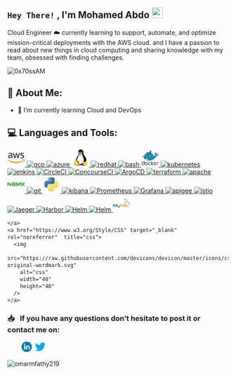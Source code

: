 ## `Hey There!` , I'm Mohamed Abdo <img src="https://github.com/TheDudeThatCode/TheDudeThatCode/blob/master/Assets/Hi.gif" width="25" height="25"></img>

<p>Cloud Engineer ☁️ currently learning to support, automate, and optimize mission-critical deployments with the AWS cloud. and I have a passion to read about new things in cloud computing and sharing knowledge with my team, obsessed with finding challenges.</p>
<p align="left"> <img src="https://komarev.com/ghpvc/?username=omarmfathy219&label=Profile%20views&color=0e75b6&style=flat" alt="0x70ssAM"/> </p>

## 💫 About Me:
- 🌱 I’m currently learning Cloud and DevOps


## 💻 Languages and Tools:
<p align="left"> <a href="https://aws.amazon.com" target="_blank" rel="noreferrer"  title="AWS">
      <img
        src="https://raw.githubusercontent.com/devicons/devicon/master/icons/amazonwebservices/amazonwebservices-original-wordmark.svg"
        alt="AWS"
        width="40"
        height="40"
      />
    </a>
        <a href="https://cloud.google.com/" target="_blank" rel="noreferrer"  title="gcp">
      <img
        src="https://www.vectorlogo.zone/logos/google_cloud/google_cloud-icon.svg"
        alt="gcp"
        width="40"
        height="40"
      />
    </a>
        <a href="https://azure.microsoft.com/en-in/" target="_blank" rel="noreferrer"  title="azure">
      <img
        src="https://www.vectorlogo.zone/logos/microsoft_azure/microsoft_azure-icon.svg"
        alt="azure"
        width="40"
        height="40"
      />
    </a>
    <a href="https://www.linux.org" target="_blank" rel="noreferrer"  title="linux">
      <img
        src="https://raw.githubusercontent.com/devicons/devicon/master/icons/linux/linux-original.svg"
        alt="linux"
        width="40"
        height="40"
      />
    </a>
    <a href="https://www.redhat.com" target="_blank" rel="noreferrer"  title="RedHat">
      <img
        src="https://www.vectorlogo.zone/logos/redhat/redhat-icon.svg"
        alt="redhat"
        width="40"
        height="40"
      />
    </a>
    <a href="https://www.gnu.org/software/bash/" target="_blank" rel="noreferrer"  title="bash">
      <img
        src="https://www.vectorlogo.zone/logos/gnu_bash/gnu_bash-icon.svg"
        alt="bash"
        width="40"
        height="40"
      />
    </a>
    <a href="https://www.docker.com"
      target="_blank"
      rel="noreferrer"  title="docker"
    >
      <img
        src="https://raw.githubusercontent.com/devicons/devicon/master/icons/docker/docker-original-wordmark.svg"
        alt="docker"
        width="40"
        height="40"
      />
    </a>
    <a href="https://kubernetes.io" target="_blank" rel="noreferrer"  title="kubernetes">
      <img
        src="https://www.vectorlogo.zone/logos/kubernetes/kubernetes-icon.svg"
        alt="kubernetes"
        width="40"
        height="40"
      />
      <a href="https://www.jenkins.io" target="_blank" rel="noreferrer"  title="jenkins">
      <img
        src="https://www.vectorlogo.zone/logos/jenkins/jenkins-icon.svg"
        alt="jenkins"
        width="40"
        height="40"
      />
    </a>
        <a href="https://circleci.com" target="_blank" rel="noreferrer"  title="CircleCI">
      <img
        src="https://www.vectorlogo.zone/logos/circleci/circleci-icon.svg"
        alt="CircleCI"
        width="40"
        height="40"
      />
    </a>
        <a href="https://concourse-ci.org" target="_blank" rel="noreferrer"  title="ConcourseCI">
      <img
        src="https://www.vectorlogo.zone/logos/concourse-ci/concourse-ci-icon.svg"
        alt="ConcourseCI"
        width="40"
        height="40"
      />
    </a>
        <a href="https://argoproj.github.io" target="_blank" rel="noreferrer"  title="ArgoCD">
      <img
        src="https://www.vectorlogo.zone/logos/argoprojio/argoprojio-icon.svg"
        alt="ArgoCD"
        width="40"
        height="40"
      />
    </a>
        </a>
        <a href="https://www.terraform.io/" target="_blank" rel="noreferrer"  title="Terraform">
      <img
        src="https://www.vectorlogo.zone/logos/terraformio/terraformio-icon.svg"
        alt="terraform"
        width="40"
        height="40"
      />
    </a>
    <a href="https://httpd.apache.org/" target="_blank" rel="noreferrer"  title="Apache">
      <img
        src="https://www.vectorlogo.zone/logos/apache/apache-icon.svg"
        alt="apache"
        width="40"
        height="40"
      />
    </a>
    <a href="https://www.nginx.com" target="_blank" rel="noreferrer"  title="Nginx">
      <img
        src="https://raw.githubusercontent.com/devicons/devicon/master/icons/nginx/nginx-original.svg"
        alt="nginx"
        width="40"
        height="40"
      />
    </a>
    <a href="https://git-scm.com" target="_blank" rel="noreferrer"  title="git">
      <img
        src="https://www.vectorlogo.zone/logos/git-scm/git-scm-icon.svg"
        alt="git"
        width="40"
        height="40"
      />
    </a>
      <a href="https://www.python.org" target="_blank" rel="noreferrer"  title="python">
      <img
        src="https://raw.githubusercontent.com/devicons/devicon/master/icons/python/python-original.svg"
        alt="python"
        width="40"
        height="40"
      />
    </a>
      <a href="https://www.elastic.co/kibana" target="_blank" rel="noreferrer"  title="kibana">
      <img
        src="https://www.vectorlogo.zone/logos/elasticco_kibana/elasticco_kibana-icon.svg"
        alt="kibana"
        width="40"
        height="40"
      />
    </a>
    </a>
      <a href="https://prometheus.io/" target="_blank" rel="noreferrer"  title="Prometheus">
      <img
        src="https://www.vectorlogo.zone/logos/prometheusio/prometheusio-icon.svg"
        alt="Prometheus"
        width="40"
        height="40"
      />
    </a>
    </a>
      <a href="https://grafana.com" target="_blank" rel="noreferrer"  title="Grafana">
      <img
        src="https://www.vectorlogo.zone/logos/grafana/grafana-icon.svg"
        alt="Grafana"
        width="40"
        height="40"
      />
    </a>
      <a href="https://cloud.google.com/apigee" target="_blank" rel="noreferrer"  title="apigee">
      <img
        src="https://www.vectorlogo.zone/logos/apigee/apigee-ar21.svg"
        alt="apigee"
        width="40"
        height="40"
      />
    </a>
        <a href="https://istio.io/" target="_blank" rel="noreferrer"  title="istio">
      <img
        src="https://www.vectorlogo.zone/logos/istioio/istioio-icon.svg"
        alt="istio"
        width="40"
        height="40"
      />
    </a>
    </a>
        <a href="https://www.jaegertracing.io" target="_blank" rel="noreferrer"  title="Jaeger">
      <img
        src="https://www.vectorlogo.zone/logos/jaegertracingio/jaegertracingio-icon.svg"
        alt="Jaeger"
        width="40"
        height="40"
      />
    </a>
    </a>
        <a href="https://goharbor.io" target="_blank" rel="noreferrer"  title="Harbor">
      <img
        src="https://www.vectorlogo.zone/logos/goharborio/goharborio-icon.svg"
        alt="Harbor"
        width="40"
        height="40"
      />
    </a>
        </a>
        <a href="https://helm.sh" target="_blank" rel="noreferrer"  title="Helm">
      <img
        src="https://www.vectorlogo.zone/logos/helmsh/helmsh-icon.svg"
        alt="Helm"
        width="40"
        height="40"
      />
    </a>
        <a href="https://redis.io" target="_blank" rel="noreferrer"  title="Redis">
      <img
        src="https://www.vectorlogo.zone/logos/redis/redis-icon.svg"
        alt="Helm"
        width="40"
        height="40"
      />
    </a>
    <a href="https://www.mysql.com/" target="_blank" rel="noreferrer"  title="mysql">
      <img
        src="https://raw.githubusercontent.com/devicons/devicon/master/icons/mysql/mysql-original-wordmark.svg"
        alt="mysql"
        width="40"
        height="40"
      />
    </a>
   
    </a>
    <a href="https://www.w3.org/Style/CSS" target="_blank" rel="noreferrer"  title="css">
      <img
        src="https://raw.githubusercontent.com/devicons/devicon/master/icons/css3/css3-original-wordmark.svg"
        alt="css"
        width="40"
        height="40"
      />
    </a>
  
    

### 📥 &nbsp; If you have any questions don’t hesitate to post it or contact me on:
&nbsp;&nbsp;&nbsp;&nbsp;&nbsp;&nbsp;&nbsp;&nbsp;[![LinkedIn](https://github.com/omarmfathy219/omarmfathy219/blob/master/linkedin.png)](https://www.linkedin.com/in/omarmfathy219)&nbsp; [![Twitter](https://github.com/omarmfathy219/omarmfathy219/blob/master/twitter.png)](https://twitter.com/omarmfathy219)&nbsp;&nbsp;
</p>
<p><img align="center" src="https://github-readme-stats.vercel.app/api/top-langs?username=omarmfathy219&show_icons=true&locale=en&layout=compact" alt="omarmfathy219" />
